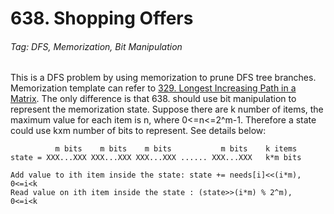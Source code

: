 # 638. Shopping Offers

###### Tag: DFS, Memorization, Bit Manipulation
This is a DFS problem by using memorization to prune DFS tree branches. Memorization template can refer to [329. Longest Increasing Path in a Matrix](https://github.com/zilinli0130/Leetcode_Algorithm/tree/main/DFS/Pruning_Memorization/329.%20Longest%20Increasing%20Path%20in%20a%20Matrix).
The only difference is that 638. should use bit manipulation to represent the memorization state. Suppose there are k number of items, the maximum value for each item is n, where 0<=n<=2^m-1. Therefore a state could use kxm number of bits to represent.
See details below:

```
          m bits    m bits    m bits           m bits    k items
state = XXX...XXX XXX...XXX XXX...XXX ...... XXX...XXX   k*m bits

Add value to ith item inside the state: state += needs[i]<<(i*m), 0<=i<k
Read value on ith item inside the state : (state>>(i*m) % 2^m),   0<=i<k

```
